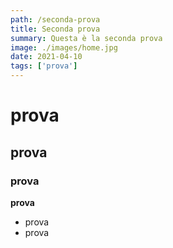 ```yaml
---
path: /seconda-prova
title: Seconda prova
summary: Questa è la seconda prova
image: ./images/home.jpg
date: 2021-04-10
tags: ['prova']
---
```


# prova
## prova
### prova

**prova**

- prova
- prova